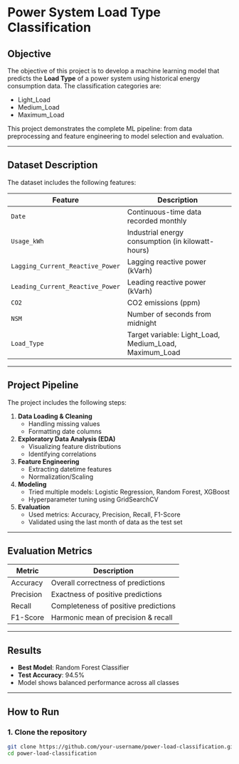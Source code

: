 #  Power System Load Type Classification

##  Objective

The objective of this project is to develop a machine learning model that predicts the **Load Type** of a power system using historical energy consumption data. The classification categories are:

-  Light_Load  
-  Medium_Load  
-  Maximum_Load  

This project demonstrates the complete ML pipeline: from data preprocessing and feature engineering to model selection and evaluation.

---

##  Dataset Description

The dataset includes the following features:

| Feature                            | Description                                           |
|------------------------------------|-------------------------------------------------------|
| `Date`                             | Continuous-time data recorded monthly                 |
| `Usage_kWh`                        | Industrial energy consumption (in kilowatt-hours)     |
| `Lagging_Current_Reactive_Power`   | Lagging reactive power (kVarh)                        |
| `Leading_Current_Reactive_Power`   | Leading reactive power (kVarh)                        |
| `CO2`                              | CO2 emissions (ppm)                                   |
| `NSM`                              | Number of seconds from midnight                       |
| `Load_Type`                        | Target variable: Light_Load, Medium_Load, Maximum_Load|

---

##  Project Pipeline

The project includes the following steps:

1. **Data Loading & Cleaning**
   - Handling missing values
   - Formatting date columns
2. **Exploratory Data Analysis (EDA)**
   - Visualizing feature distributions
   - Identifying correlations
3. **Feature Engineering**
   - Extracting datetime features
   - Normalization/Scaling
4. **Modeling**
   - Tried multiple models: Logistic Regression, Random Forest, XGBoost
   - Hyperparameter tuning using GridSearchCV
5. **Evaluation**
   - Used metrics: Accuracy, Precision, Recall, F1-Score
   - Validated using the last month of data as the test set

---

##  Evaluation Metrics

| Metric      | Description                         |
|-------------|-------------------------------------|
| Accuracy    | Overall correctness of predictions  |
| Precision   | Exactness of positive predictions   |
| Recall      | Completeness of positive predictions|
| F1-Score    | Harmonic mean of precision & recall |

---

##  Results

- **Best Model**: Random Forest Classifier  
-  **Test Accuracy**: 94.5%  
-  Model shows balanced performance across all classes

---

##  How to Run

### 1. Clone the repository
```bash
git clone https://github.com/your-username/power-load-classification.git
cd power-load-classification
